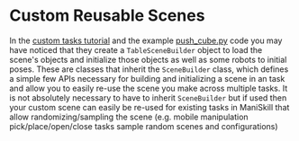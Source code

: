 # Custom Reusable Scenes

In the [custom tasks tutorial](./custom_environments.md) and the example [push_cube.py](mani_skill/envs/tasks/pick_cube.py) code you may have noticed that they create a `TableSceneBuilder` object to load the scene's objects and initialize those objects as well as some robots to initial poses. These are classes that inherit the `SceneBuilder` class, which defines a simple few APIs necessary for building and initializing a scene in an task and allow you to easily re-use the scene you make across multiple tasks. It is not absolutely necessary to have to inherit `SceneBuilder` but if used then your custom scene can easily be re-used for existing tasks in ManiSkill that allow randomizing/sampling the scene (e.g. mobile manipulation pick/place/open/close tasks sample random scenes and configurations)

<!-- TODO flesh out docs here -->